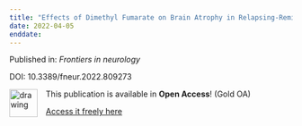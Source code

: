 ```yaml
---
title: "Effects of Dimethyl Fumarate on Brain Atrophy in Relapsing-Remitting Multiple Sclerosis: Pooled Analysis Phase 3 DEFINE and CONFIRM Studies."
date: 2022-04-05
enddate:
---
```


Published in: *Frontiers in neurology*

DOI: 10.3389/fneur.2022.809273

<img src="https://upload.wikimedia.org/wikipedia/commons/thumb/7/77/Open_Access_logo_PLoS_transparent.svg/800px-Open_Access_logo_PLoS_transparent.svg.png" alt="drawing" width="50" align="left"/> &nbsp;&nbsp;&nbsp;This publication is available in **Open Access**! (Gold OA)

&nbsp;&nbsp;&nbsp;[Access it freely here](https://www.frontiersin.org/articles/10.3389/fneur.2022.809273/pdf
)

